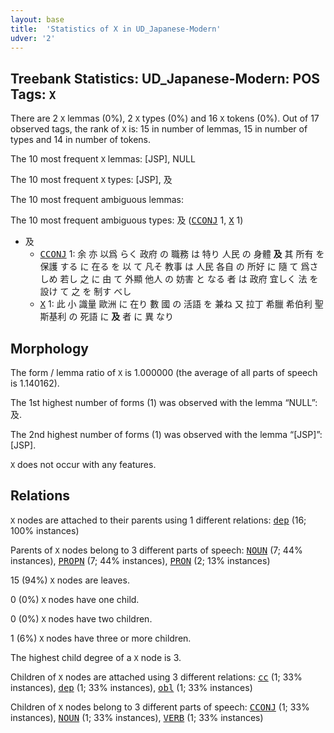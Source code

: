 ```yaml
---
layout: base
title:  'Statistics of X in UD_Japanese-Modern'
udver: '2'
---
```


## Treebank Statistics: UD_Japanese-Modern: POS Tags: `X`

There are 2 `X` lemmas (0%), 2 `X` types (0%) and 16 `X` tokens (0%).
Out of 17 observed tags, the rank of `X` is: 15 in number of lemmas, 15 in number of types and 14 in number of tokens.

The 10 most frequent `X` lemmas: [JSP], NULL

The 10 most frequent `X` types:  [JSP], 及

The 10 most frequent ambiguous lemmas: 

The 10 most frequent ambiguous types:  及 (<tt><a href="ja_modern-pos-CCONJ.html">CCONJ</a></tt> 1, <tt><a href="ja_modern-pos-X.html">X</a></tt> 1)


* 及
  * <tt><a href="ja_modern-pos-CCONJ.html">CCONJ</a></tt> 1: 余 亦 以爲 らく 政府 の 職務 は 特り 人民 の 身體 <b>及</b> 其 所有 を 保護 する に 在る を 以 て 凡そ 教事 は 人民 各自 の 所好 に 隨 て 爲さ しめ 若し 之 に 由 て 外顯 他人 の 妨害 と なる 者 は 政府 宜しく 法 を 設け て 之 を 制す べし
  * <tt><a href="ja_modern-pos-X.html">X</a></tt> 1: 此 小 識量 歐洲 に 在り 數 國 の 活語 を 兼ね 又 拉丁 希臘 希伯利 聖斯基利 の 死語 に <b>及</b> 者 に 異 なり

## Morphology

The form / lemma ratio of `X` is 1.000000 (the average of all parts of speech is 1.140162).

The 1st highest number of forms (1) was observed with the lemma “NULL”: 及.

The 2nd highest number of forms (1) was observed with the lemma “[JSP]”: [JSP].

`X` does not occur with any features.


## Relations

`X` nodes are attached to their parents using 1 different relations: <tt><a href="ja_modern-dep-dep.html">dep</a></tt> (16; 100% instances)

Parents of `X` nodes belong to 3 different parts of speech: <tt><a href="ja_modern-pos-NOUN.html">NOUN</a></tt> (7; 44% instances), <tt><a href="ja_modern-pos-PROPN.html">PROPN</a></tt> (7; 44% instances), <tt><a href="ja_modern-pos-PRON.html">PRON</a></tt> (2; 13% instances)

15 (94%) `X` nodes are leaves.

0 (0%) `X` nodes have one child.

0 (0%) `X` nodes have two children.

1 (6%) `X` nodes have three or more children.

The highest child degree of a `X` node is 3.

Children of `X` nodes are attached using 3 different relations: <tt><a href="ja_modern-dep-cc.html">cc</a></tt> (1; 33% instances), <tt><a href="ja_modern-dep-dep.html">dep</a></tt> (1; 33% instances), <tt><a href="ja_modern-dep-obl.html">obl</a></tt> (1; 33% instances)

Children of `X` nodes belong to 3 different parts of speech: <tt><a href="ja_modern-pos-CCONJ.html">CCONJ</a></tt> (1; 33% instances), <tt><a href="ja_modern-pos-NOUN.html">NOUN</a></tt> (1; 33% instances), <tt><a href="ja_modern-pos-VERB.html">VERB</a></tt> (1; 33% instances)

